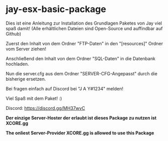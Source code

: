 # jay-esx-basic-package
Dies ist eine Anleitung zur Installation des Grundlagen Paketes von Jay viel spaß damit!
(Alle erhältlichen Dateien sind Open-Source und auffindbar auf Github)

Zuerst den Inhalt von dem Ordner "FTP-Daten" in den "[resources]" Ordner vom Server ziehen!

Anschließend den Inhalt von dem Ordner "SQL-Daten" in die Datenbank hochladen.

Nun die server.cfg aus dem Ordner "SERVER-CFG-Angepasst" durch die bisherige ersetzen.

Bei fragen einfach auf Discord bei "J A Y#1234" melden!

Viel Spaß mit dem Paket! :)

Discord: https://discord.gg/MH37wvC

**Der einzige Server-Hoster der erlaubt ist dieses Package zu nutzen ist XCORE.gg**

**The onliest Server-Provider XCORE.gg is allowed to use this Package**
